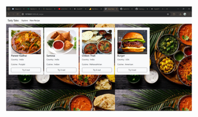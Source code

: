 ![image alt](https://github.com/Yashh1506/Recipe-Management/blob/master/Screenshot%202024-11-17%20164147.png?raw=true)
